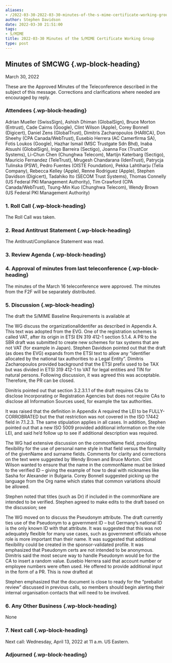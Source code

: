 ```yaml
---
aliases:
- /2022-03-30-2022-03-30-minutes-of-the-s-mime-certificate-working-group/
author: Stephen Davidson
date: 2022-03-30 21:51:00
tags:
- S/MIME
title: 2022-03-30 Minutes of the S/MIME Certificate Working Group 
type: post
---
```


## Minutes of SMCWG {.wp-block-heading}

March 30, 2022

These are the Approved Minutes of the Teleconference described in the subject of this message. Corrections and clarifications where needed are encouraged by reply.

### Attendees {.wp-block-heading}

Adrian Mueller (SwissSign), Ashish Dhiman (GlobalSign), Bruce Morton (Entrust), Cade Cairns (Google), Clint Wilson (Apple), Corey Bonnell (Digicert), Daniel Zens (GlobalTrust), Dimitris Zacharopoulos (HARICA), Don Sheehy (CPA Canada/WebTrust), Eusebio Herrera (AC Camerfirma SA), Fotis Loukos (Google), Hazhar Ismail (MSC Trustgate Sdn Bhd), Inaba Atsushi (GlobalSign), Inigo Barreira (Sectigo), Joanna Fox (TrustCor Systems), Li-Chun Chen (Chunghwa Telecom), Martijn Katerbarg (Sectigo), Mauricio Fernandez (TeleTrust), Mrugesh Chandarana (IdenTrust), Patrycja Tulinska (PSW), Pedro Fuentes (OISTE Foundation), Pekka Lahtiharju (Telia Company), Rebecca Kelley (Apple), Renne Rodriguez (Apple), Stephen Davidson (Digicert), Tadahiko Ito (SECOM Trust Systems), Thomas Connelly (US Federal PKI Management Authority), Tim Crawford (CPA Canada/WebTrust), Tsung-Min Kuo (Chunghwa Telecom), Wendy Brown (US Federal PKI Management Authority)

### 1. Roll Call {.wp-block-heading}

The Roll Call was taken.

### 2. Read Antitrust Statement {.wp-block-heading}

The Antitrust/Compliance Statement was read.

### 3. Review Agenda {.wp-block-heading}

### 4. Approval of minutes from last teleconference {.wp-block-heading}

The minutes of the March 16 teleconference were approved. The minutes from the F2F will be separately distributed.

### 5. Discussion {.wp-block-heading}

The draft the S/MIME Baseline Requirements is available at

The WG discuss the organizationalIdentifer as described in Appendix A. This text was adopted from the EVG. One of the registration schemes is called VAT, after its origin in ETSI EN 319 412-1 section 5.1.4. A PR to the SBR draft was submitted to create new schemes for tax systems that are not VAT (for example in Japan). Stephen Davidson pointed out that the draft (as does the EVG) expands from the ETSI text to allow any “identifier allocated by the national tax authorities to a Legal Entity”. Dimitris Zacharopoulos provided background that the ETSI prefix used to be TAX but was divided in ETSI 319 412-1 to VAT for legal entities and TIN for natural persons. Following discussion, it was agreed this was acceptable. Therefore, the PR can be closed.

Dimitris pointed out that section 3.2.3.1.1 of the draft requires CAs to disclose Incorporating or Registration Agencies but does not require CAs to disclose all Information Sources used, for example the tax authorities.

It was raised that the definition in Appendix A required the LEI to be FULLY-CORROBRATED but the that restriction was not covered in the ISO 17442 field in 7.1.2.3. The same stipulation applies in all cases. In addition, Stephen pointed out that a new ISO 5009 provided additional information on the role LEI, and said he’d follow up to see if additional description was required.

The WG had extensive discussion on the commonName field, providing flexibility for the use of personal name style in that field versus the formality of the givenName and surname fields. Comments for clarity and corrections on the text were suggested by Wendy Brown and Bruce Morton. Clint Wilson wanted to ensure that the name in the commonName must be linked to the verified ID – giving the example of how to deal with nicknames like Sasha for Alexander in Bulgaria. Corey Bonnell suggested picking up the language from the Org name which states that common variations should be allowed.

Stephen noted that titles (such as Dr) if included in the commonNane are intended to be verified. Stephen agreed to make edits to the draft based on the discussion; see

The WG moved on to discuss the Pseudonym attribute. The draft currently ties use of the Pseudonym to a government ID – but Germany’s national ID is the only known ID with that attribute. It was suggested that this was not adequately flexible for many use cases, such as government officials whose role is more important than their name. It was suggested that additional flexibility could be created in the sponsor-validated profile. It was emphasized that Pseudonym certs are not intended to be anonymous. Dimitris said the most secure way to handle Pseudonym would be for the CA to insert a random value. Eusebio Herrera said that account number or employee numbers were often used. He offered to provide additional input in the form of a PR. This is now drafted at

Stephen emphasized that the document is close to ready for the “preballot review” discussed in previous calls, so members should begin alerting their internal organisation contacts that will need to be involved.

### 6. Any Other Business {.wp-block-heading}

None

### 7. Next call {.wp-block-heading}

Next call: Wednesday, April 13, 2022 at 11 a.m. US Eastern.

### Adjourned {.wp-block-heading}